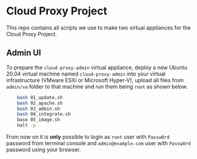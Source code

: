 # Cloud Proxy Project

This repo contains all scripts we use to make two virtual appliances for the Cloud Proxy Project.

## Admin UI

To prepare the ``cloud-proxy-admin`` virtual appliance, deploy a new Ubuntu 20.04 virtual machine named ``cloud-proxy-admin`` into your virtual infrastructure (VMware ESXi or Microsoft Hyper-V), upload all files from ``admin/va`` folder to that machine and run them being ``root`` as shown below.

```bash
    bash 01_update.sh
    bash 02_apache.sh
    bash 03_admin.sh
    bash 04_integrate.sh
    base 05_image.sh
    halt -p
```
From now on it is **only** possible to login as ``root`` user with ``Passw0rd`` password from terminal console and ``admin@example.com`` user with ``Passw0rd`` password using your browser.
